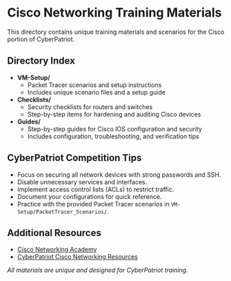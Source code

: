 # Cisco Networking Training Materials

This directory contains unique training materials and scenarios for the Cisco portion of CyberPatriot.

## Directory Index

- **VM-Setup/**  
  - Packet Tracer scenarios and setup instructions  
  - Includes unique scenario files and a setup guide
- **Checklists/**  
  - Security checklists for routers and switches  
  - Step-by-step items for hardening and auditing Cisco devices
- **Guides/**  
  - Step-by-step guides for Cisco IOS configuration and security  
  - Includes configuration, troubleshooting, and verification tips

## CyberPatriot Competition Tips

- Focus on securing all network devices with strong passwords and SSH.
- Disable unnecessary services and interfaces.
- Implement access control lists (ACLs) to restrict traffic.
- Document your configurations for quick reference.
- Practice with the provided Packet Tracer scenarios in `VM-Setup/PacketTracer_Scenarios/`.

## Additional Resources

- [Cisco Networking Academy](https://www.netacad.com/)
- [CyberPatriot Cisco Networking Resources](https://www.uscyberpatriot.org/competition/training-materials/networking)

*All materials are unique and designed for CyberPatriot training.*
